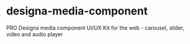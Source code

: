 # designa-media-component
PRO Designa media component UI/UX Kit for the web - carousel, slider, video and audio player
